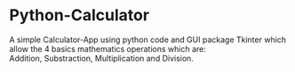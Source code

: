 
# Python-Calculator

A simple Calculator-App using python code and GUI package Tkinter which allow the 4 basics mathematics operations which are: <br> Addition, Substraction, Multiplication and Division.
